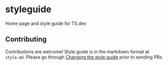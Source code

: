 # styleguide
Home page and style guide for TS.dev

## Contributing
Contributions are welcome! Style guide is in the markdown format at `style.md`. 
Please go through [Changing the style guide](https://ts.dev/style/#changes) prior to sending PRs.